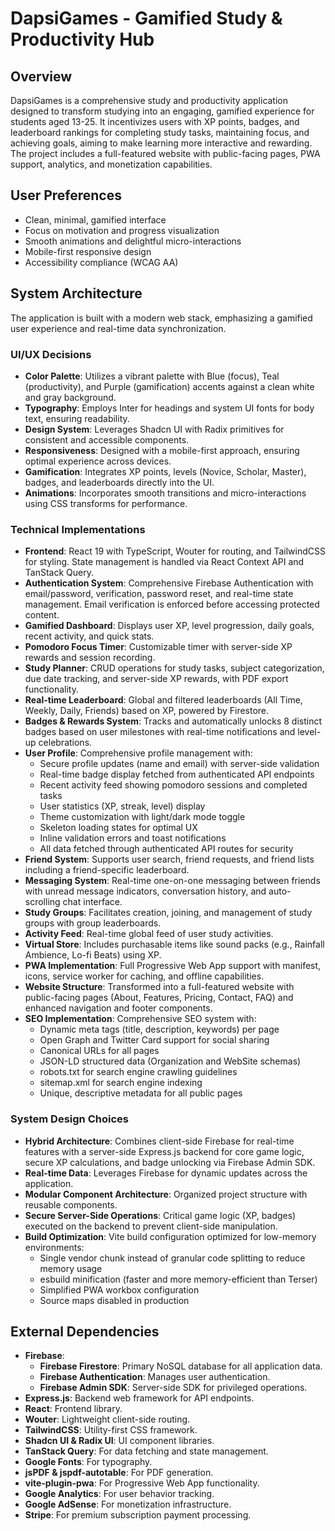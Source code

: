# DapsiGames - Gamified Study & Productivity Hub

## Overview
DapsiGames is a comprehensive study and productivity application designed to transform studying into an engaging, gamified experience for students aged 13-25. It incentivizes users with XP points, badges, and leaderboard rankings for completing study tasks, maintaining focus, and achieving goals, aiming to make learning more interactive and rewarding. The project includes a full-featured website with public-facing pages, PWA support, analytics, and monetization capabilities.

## User Preferences
- Clean, minimal, gamified interface
- Focus on motivation and progress visualization
- Smooth animations and delightful micro-interactions
- Mobile-first responsive design
- Accessibility compliance (WCAG AA)

## System Architecture
The application is built with a modern web stack, emphasizing a gamified user experience and real-time data synchronization.

### UI/UX Decisions
- **Color Palette**: Utilizes a vibrant palette with Blue (focus), Teal (productivity), and Purple (gamification) accents against a clean white and gray background.
- **Typography**: Employs Inter for headings and system UI fonts for body text, ensuring readability.
- **Design System**: Leverages Shadcn UI with Radix primitives for consistent and accessible components.
- **Responsiveness**: Designed with a mobile-first approach, ensuring optimal experience across devices.
- **Gamification**: Integrates XP points, levels (Novice, Scholar, Master), badges, and leaderboards directly into the UI.
- **Animations**: Incorporates smooth transitions and micro-interactions using CSS transforms for performance.

### Technical Implementations
- **Frontend**: React 19 with TypeScript, Wouter for routing, and TailwindCSS for styling. State management is handled via React Context API and TanStack Query.
- **Authentication System**: Comprehensive Firebase Authentication with email/password, verification, password reset, and real-time state management. Email verification is enforced before accessing protected content.
- **Gamified Dashboard**: Displays user XP, level progression, daily goals, recent activity, and quick stats.
- **Pomodoro Focus Timer**: Customizable timer with server-side XP rewards and session recording.
- **Study Planner**: CRUD operations for study tasks, subject categorization, due date tracking, and server-side XP rewards, with PDF export functionality.
- **Real-time Leaderboard**: Global and filtered leaderboards (All Time, Weekly, Daily, Friends) based on XP, powered by Firestore.
- **Badges & Rewards System**: Tracks and automatically unlocks 8 distinct badges based on user milestones with real-time notifications and level-up celebrations.
- **User Profile**: Comprehensive profile management with:
  - Secure profile updates (name and email) with server-side validation
  - Real-time badge display fetched from authenticated API endpoints
  - Recent activity feed showing pomodoro sessions and completed tasks
  - User statistics (XP, streak, level) display
  - Theme customization with light/dark mode toggle
  - Skeleton loading states for optimal UX
  - Inline validation errors and toast notifications
  - All data fetched through authenticated API routes for security
- **Friend System**: Supports user search, friend requests, and friend lists including a friend-specific leaderboard.
- **Messaging System**: Real-time one-on-one messaging between friends with unread message indicators, conversation history, and auto-scrolling chat interface.
- **Study Groups**: Facilitates creation, joining, and management of study groups with group leaderboards.
- **Activity Feed**: Real-time global feed of user study activities.
- **Virtual Store**: Includes purchasable items like sound packs (e.g., Rainfall Ambience, Lo-fi Beats) using XP.
- **PWA Implementation**: Full Progressive Web App support with manifest, icons, service worker for caching, and offline capabilities.
- **Website Structure**: Transformed into a full-featured website with public-facing pages (About, Features, Pricing, Contact, FAQ) and enhanced navigation and footer components.
- **SEO Implementation**: Comprehensive SEO system with:
  - Dynamic meta tags (title, description, keywords) per page
  - Open Graph and Twitter Card support for social sharing
  - Canonical URLs for all pages
  - JSON-LD structured data (Organization and WebSite schemas)
  - robots.txt for search engine crawling guidelines
  - sitemap.xml for search engine indexing
  - Unique, descriptive metadata for all public pages

### System Design Choices
- **Hybrid Architecture**: Combines client-side Firebase for real-time features with a server-side Express.js backend for core game logic, secure XP calculations, and badge unlocking via Firebase Admin SDK.
- **Real-time Data**: Leverages Firebase for dynamic updates across the application.
- **Modular Component Architecture**: Organized project structure with reusable components.
- **Secure Server-Side Operations**: Critical game logic (XP, badges) executed on the backend to prevent client-side manipulation.
- **Build Optimization**: Vite build configuration optimized for low-memory environments:
  - Single vendor chunk instead of granular code splitting to reduce memory usage
  - esbuild minification (faster and more memory-efficient than Terser)
  - Simplified PWA workbox configuration
  - Source maps disabled in production

## External Dependencies
- **Firebase**:
    - **Firebase Firestore**: Primary NoSQL database for all application data.
    - **Firebase Authentication**: Manages user authentication.
    - **Firebase Admin SDK**: Server-side SDK for privileged operations.
- **Express.js**: Backend web framework for API endpoints.
- **React**: Frontend library.
- **Wouter**: Lightweight client-side routing.
- **TailwindCSS**: Utility-first CSS framework.
- **Shadcn UI & Radix UI**: UI component libraries.
- **TanStack Query**: For data fetching and state management.
- **Google Fonts**: For typography.
- **jsPDF & jspdf-autotable**: For PDF generation.
- **vite-plugin-pwa**: For Progressive Web App functionality.
- **Google Analytics**: For user behavior tracking.
- **Google AdSense**: For monetization infrastructure.
- **Stripe**: For premium subscription payment processing.